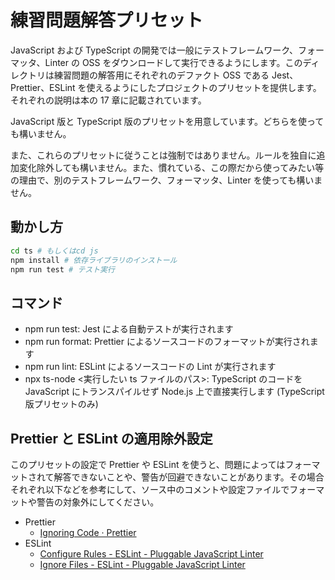 # 練習問題解答プリセット

JavaScript および TypeScript の開発では一般にテストフレームワーク、フォーマッタ、Linter の OSS をダウンロードして実行できるようにします。このディレクトリは練習問題の解答用にそれぞれのデファクト OSS である Jest、Prettier、ESLint を使えるようにしたプロジェクトのプリセットを提供します。それぞれの説明は本の 17 章に記載されています。

JavaScript 版と TypeScript 版のプリセットを用意しています。どちらを使っても構いません。

また、これらのプリセットに従うことは強制ではありません。ルールを独自に追加変化除外しても構いません。また、慣れている、この際だから使ってみたい等の理由で、別のテストフレームワーク、フォーマッタ、Linter を使っても構いません。

## 動かし方

```sh
cd ts # もしくはcd js
npm install # 依存ライブラリのインストール
npm run test # テスト実行
```

## コマンド

- npm run test: Jest による自動テストが実行されます
- npm run format: Prettier によるソースコードのフォーマットが実行されます
- npm run lint: ESLint によるソースコードの Lint が実行されます
- npx ts-node <実行したい ts ファイルのパス>: TypeScript のコードを JavaScript にトランスパイルせず Node.js 上で直接実行します (TypeScript 版プリセットのみ)

## Prettier と ESLint の適用除外設定

このプリセットの設定で Prettier や ESLint を使うと、問題によってはフォーマットされて解答できないことや、警告が回避できないことがあります。その場合それぞれ以下などを参考にして、ソース中のコメントや設定ファイルでフォーマットや警告の対象外にしてください。

- Prettier
    - [Ignoring Code · Prettier](https://prettier.io/docs/en/ignore.html)
- ESLint
    - [Configure Rules \- ESLint \- Pluggable JavaScript Linter](https://eslint.org/docs/latest/use/configure/rules#disabling-rules)
    - [Ignore Files \- ESLint \- Pluggable JavaScript Linter](https://eslint.org/docs/latest/use/configure/ignore)